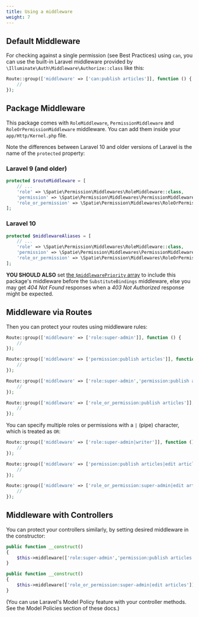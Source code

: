 ```yaml
---
title: Using a middleware
weight: 7
---
```


## Default Middleware

For checking against a single permission (see Best Practices) using `can`, you can use the built-in Laravel middleware provided by `\Illuminate\Auth\Middleware\Authorize::class` like this:

```php
Route::group(['middleware' => ['can:publish articles']], function () {
    //
});
```

## Package Middleware

This package comes with `RoleMiddleware`, `PermissionMiddleware` and `RoleOrPermissionMiddleware` middleware. You can add them inside your `app/Http/Kernel.php` file.

Note the differences between Laravel 10 and older versions of Laravel is the name of the `protected` property:

### Laravel 9 (and older) 
```php
protected $routeMiddleware = [
    // ...
    'role' => \Spatie\Permission\Middlewares\RoleMiddleware::class,
    'permission' => \Spatie\Permission\Middlewares\PermissionMiddleware::class,
    'role_or_permission' => \Spatie\Permission\Middlewares\RoleOrPermissionMiddleware::class,
];
```
### Laravel 10
```php
protected $middlewareAliases = [
    // ...
    'role' => \Spatie\Permission\Middlewares\RoleMiddleware::class,
    'permission' => \Spatie\Permission\Middlewares\PermissionMiddleware::class,
    'role_or_permission' => \Spatie\Permission\Middlewares\RoleOrPermissionMiddleware::class,
];
```

**YOU SHOULD ALSO** set [the `$middlewarePriority` array](https://laravel.com/docs/master/middleware#sorting-middleware) to include this package's middleware before the `SubstituteBindings` middleware, else you may get *404 Not Found* responses when a *403 Not Authorized* response might be expected.

## Middleware via Routes

Then you can protect your routes using middleware rules:

```php
Route::group(['middleware' => ['role:super-admin']], function () {
    //
});

Route::group(['middleware' => ['permission:publish articles']], function () {
    //
});

Route::group(['middleware' => ['role:super-admin','permission:publish articles']], function () {
    //
});

Route::group(['middleware' => ['role_or_permission:publish articles']], function () {
    //
});
```

You can specify multiple roles or permissions with a `|` (pipe) character, which is treated as `OR`:

```php
Route::group(['middleware' => ['role:super-admin|writer']], function () {
    //
});

Route::group(['middleware' => ['permission:publish articles|edit articles']], function () {
    //
});

Route::group(['middleware' => ['role_or_permission:super-admin|edit articles']], function () {
    //
});
```

## Middleware with Controllers

You can protect your controllers similarly, by setting desired middleware in the constructor:

```php
public function __construct()
{
    $this->middleware(['role:super-admin','permission:publish articles|edit articles']);
}
```

```php
public function __construct()
{
    $this->middleware(['role_or_permission:super-admin|edit articles']);
}
```

(You can use Laravel's Model Policy feature with your controller methods. See the Model Policies section of these docs.)
